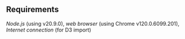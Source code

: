 ## Requirements
*Node.js* (using v20.9.0), *web browser* (using Chrome v120.0.6099.201), *Internet connection* (for D3 import)
